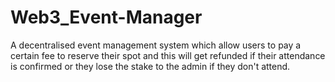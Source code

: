 # Web3_Event-Manager
A decentralised event management system which allow users to pay a certain fee to reserve their spot and this will get refunded if their attendance is confirmed or they lose the stake to the admin if they don't attend.
